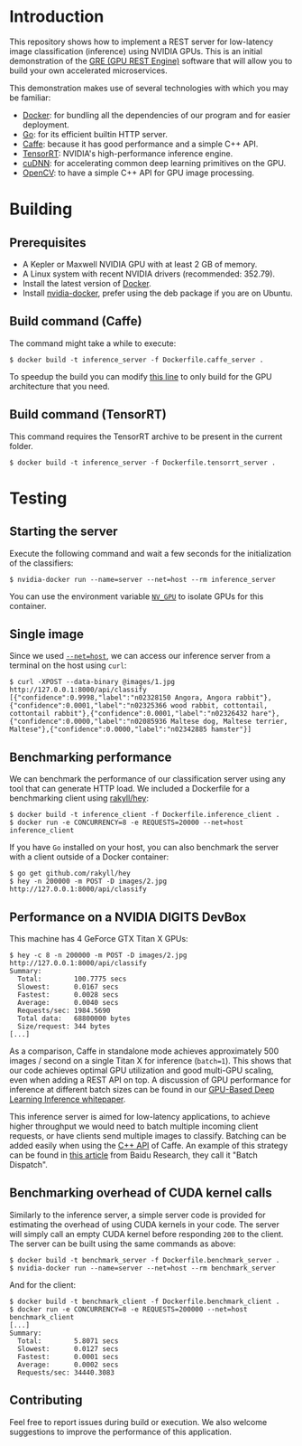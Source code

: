 # Introduction

This repository shows how to implement a REST server for low-latency image classification (inference) using NVIDIA GPUs. This is an initial demonstration of the [GRE (GPU REST Engine)](https://developer.nvidia.com/gre) software that will allow you to build your own accelerated microservices.

This demonstration makes use of several technologies with which you may be familiar:
- [Docker](https://www.docker.com/): for bundling all the dependencies of our program and for easier deployment.
- [Go](https://golang.org/): for its efficient builtin HTTP server.
- [Caffe](https://github.com/BVLC/caffe): because it has good performance and a simple C++ API.
- [TensorRT](https://developer.nvidia.com/tensorrt): NVIDIA's high-performance inference engine.
- [cuDNN](https://developer.nvidia.com/cudnn): for accelerating common deep learning primitives on the GPU.
- [OpenCV](http://opencv.org/): to have a simple C++ API for GPU image processing.

# Building

## Prerequisites
- A Kepler or Maxwell NVIDIA GPU with at least 2 GB of memory.
- A Linux system with recent NVIDIA drivers (recommended: 352.79).
- Install the latest version of [Docker](https://docs.docker.com/linux/step_one/).
- Install [nvidia-docker](https://github.com/NVIDIA/nvidia-docker/wiki/Installation#installing-from-binaries), prefer using the deb package if you are on Ubuntu.

## Build command (Caffe)
The command might take a while to execute:
```
$ docker build -t inference_server -f Dockerfile.caffe_server .
```
To speedup the build you can modify [this line](https://github.com/NVIDIA/gpu-rest-engine/blob/master/Dockerfile.caffe_server#L5) to only build for the GPU architecture that you need.

## Build command (TensorRT)
This command requires the TensorRT archive to be present in the current folder.
```
$ docker build -t inference_server -f Dockerfile.tensorrt_server .
```

# Testing

## Starting the server
Execute the following command and wait a few seconds for the initialization of the classifiers:
```
$ nvidia-docker run --name=server --net=host --rm inference_server
```
You can use the environment variable [`NV_GPU`](https://github.com/NVIDIA/nvidia-docker/wiki/GPU-isolation) to isolate GPUs for this container.

## Single image
Since we used [`--net=host`](https://docs.docker.com/engine/userguide/networking/), we can access our inference server from a terminal on the host using `curl`:
```
$ curl -XPOST --data-binary @images/1.jpg http://127.0.0.1:8000/api/classify
[{"confidence":0.9998,"label":"n02328150 Angora, Angora rabbit"},{"confidence":0.0001,"label":"n02325366 wood rabbit, cottontail, cottontail rabbit"},{"confidence":0.0001,"label":"n02326432 hare"},{"confidence":0.0000,"label":"n02085936 Maltese dog, Maltese terrier, Maltese"},{"confidence":0.0000,"label":"n02342885 hamster"}]
```

## Benchmarking performance
We can benchmark the performance of our classification server using any tool that can generate HTTP load. We included a Dockerfile
for a benchmarking client using [rakyll/hey](https://github.com/rakyll/hey):
```
$ docker build -t inference_client -f Dockerfile.inference_client .
$ docker run -e CONCURRENCY=8 -e REQUESTS=20000 --net=host inference_client
```

If you have `Go` installed on your host, you can also benchmark the server with a client outside of a Docker container:
```
$ go get github.com/rakyll/hey
$ hey -n 200000 -m POST -D images/2.jpg http://127.0.0.1:8000/api/classify
```

## Performance on a NVIDIA DIGITS DevBox
This machine has 4 GeForce GTX Titan X GPUs:
```
$ hey -c 8 -n 200000 -m POST -D images/2.jpg http://127.0.0.1:8000/api/classify
Summary:
  Total:        100.7775 secs
  Slowest:      0.0167 secs
  Fastest:      0.0028 secs
  Average:      0.0040 secs
  Requests/sec: 1984.5690
  Total data:   68800000 bytes
  Size/request: 344 bytes
[...]
```

As a comparison, Caffe in standalone mode achieves approximately 500 images / second on a single Titan X for inference (`batch=1`). This shows that our code achieves optimal GPU utilization and good multi-GPU scaling, even when adding a REST API on top. A discussion of GPU performance for inference at different batch sizes can be found in our [GPU-Based Deep Learning Inference whitepaper](https://www.nvidia.com/content/tegra/embedded-systems/pdf/jetson_tx1_whitepaper.pdf).

This inference server is aimed for low-latency applications, to achieve higher throughput we would need to batch multiple incoming client requests, or have clients send multiple images to classify. Batching can be added easily when using the [C++ API](https://github.com/flx42/caffe/commit/be0bff1a84c9e16fb8e8514dc559f2de5ab1a416) of Caffe. An example of this strategy can be found in [this article](https://arxiv.org/pdf/1512.02595.pdf) from Baidu Research, they call it "Batch Dispatch".

## Benchmarking overhead of CUDA kernel calls
Similarly to the inference server, a simple server code is provided for estimating the overhead of using CUDA kernels in your code. The server will simply call an empty CUDA kernel before responding `200` to the client. The server can be built using the same commands as above:
```
$ docker build -t benchmark_server -f Dockerfile.benchmark_server .
$ nvidia-docker run --name=server --net=host --rm benchmark_server
```
And for the client:
```
$ docker build -t benchmark_client -f Dockerfile.benchmark_client .
$ docker run -e CONCURRENCY=8 -e REQUESTS=200000 --net=host benchmark_client
[...]
Summary:
  Total:        5.8071 secs
  Slowest:      0.0127 secs
  Fastest:      0.0001 secs
  Average:      0.0002 secs
  Requests/sec: 34440.3083   
```


## Contributing

Feel free to report issues during build or execution. We also welcome suggestions to improve the performance of this application.
